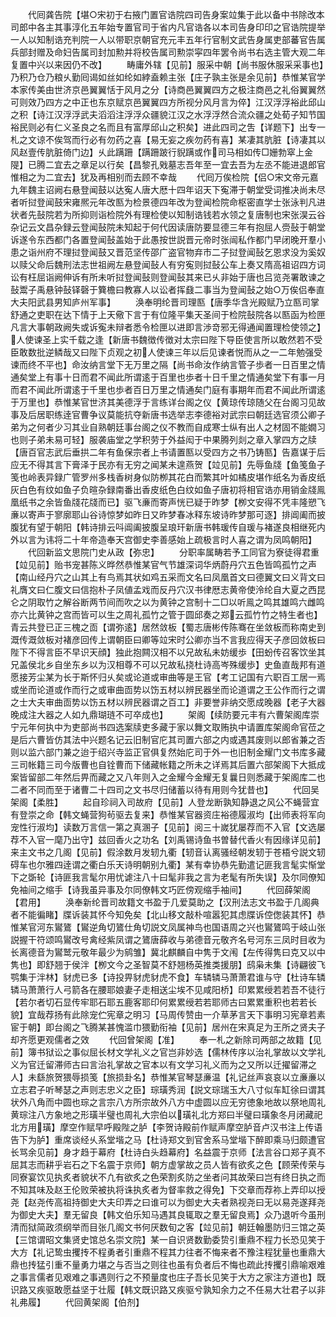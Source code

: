 <!-- { "loadSidebar": true } -->
　　代囘龚告院【堪○宋初于右掖门置官诰院四司告身案竝集于此以备中书除改本司郎中各主其事淳化五年始专置官司于省内凡官诰各以本司告身印印之官诰院提举一人以知制诰充判院一人以带职京朝官充元丰五年行官制文武告身属吏部蕃官告属兵部封赠及命妇告属司封加勲并将校告属司勲崇寜四年罢令尚书右选主管大观二年复置中兴以来因仍不改】
　　畴庸外辖【见前】服采中朝【尚书服休服采采事也】乃积乃仓乃粮乆勤囘谒如丝如纶如綍盍赖主张【庄子孰主张是余见前】恭惟某官学本家传美由世济京邑翼翼恬于风月之分【诗商邑翼翼四方之极注商邑之礼俗翼翼然可则效乃四方之中正也东京赋京邑翼翼四方所视分风月言为倅】江汉浮浮裕此邱山之积【诗江汉浮浮武夫滔滔注浮浮众疆貌江汉之水浮浮然合流众疆之处荀子知节国裕民则必有仁义圣良之名而且有富厚邱山之积矣】进此四司之吿【详题下】出专一札之文谅不俟驾而行必有勿药之喜【易无妄之疾勿药有喜】某凄其肮脏【诗凄其以风赵壹传肮脏倚门边】乆此蹒跚【蹒跚跛行貎蹒或作司马相如传□姗勃窣上金隄】已腾二宜去之章足以行矣【昌黎孔戣墓志吾年至一宜去吾为左丞不能进退郎官惟相之为二宜去】犹及再相别而去顾不幸哉
　　代囘万俟检院【侣○宋文帝元嘉九年魏主诏阙右悬登闻鼓以达寃人唐大厯十四年诏天下寃滞于朝堂受词推决尚未尽者听挝登闻鼓宋雍熈元年改匦为检景德四年改为登闻检院命枢密直学士张泳判凡进状者先鼔院若为所抑则诣检院外有理检使以知制诰钱若水领之复唐制也宋张淏云谷杂记云文昌杂録云登闻鼔院未知起于何代因读唐防要显德三年有抱屈人赍鼔于朝堂诉遂令东西都门各置登闻鼔盖始于此愚按世説晋元帝时张闿私作都门早闭晚开羣小患之诣州府不理挝登闻鼓又晋范坚传邵广盗官物弃市二子挝登闻鼔乞恩求没为奚奴以赎父命后魏刑法志世祖阙左悬登闻鼔人有穷寃则挝鼔公车上奏又隋高祖诏四方词讼有枉屈诣阙伸诉有所未听挝登闻鼔则登闻鼔其来已乆非始于唐也吕览尧署敢谏之鼔鬻子禹悬钟鼔铎磬于簨檐曰教寡人以讼者挥鼗二事当为登闻鼔之始○万俟侣奉直大夫阳武县男知庐州军事】
　　涣奉明纶晋司理匦【唐季华含光殿赋乃立匦司掌舒通之吏职在达下情于上天儆下言于有位隆平集天圣间于检院鼔院各以匦函为检匣凡言大事朝政阙失或诉寃未辩者悉令检匣以进即言渉竒邪无得通闻置理检使领之】人使谏圣上实千载之逢【新唐书魏徴传徴对太宗曰陛下导臣使言所以敢然若不受臣敢数批逆鳞哉又曰陛下贞观之初人使谏三年以后见谏者悦而从之一二年勉强受谏而终不平也】命汝纳言堂下无万里之隔【尚书命汝作纳言管子歩者一日百里之情通矣堂上有事十日而君不闻此所谓逺于百里也歩者十日千里之情通矣堂下有事一月而君不闻此所谓逺于千里也歩者百日万里之情通矣门庭有事期年而君不闻此所谓逺于万里也】恭惟某官世济其美德浮于言练详台阁之仪【黄琼传琼随父在台阁习见故事及后居职练逹官曹争议莫能抗夺新唐书选举志李德裕对武宗曰朝廷选官须公卿子弟为之何者少习其业自熟朝廷事台阁之仪不教而自成寒士纵有出人之材固不能嫺习也则子弟未易可轻】服袭庙堂之学积劳于外益闳于中果腾列剡之章入掌四方之牍【唐百官志武后垂拱二年有鱼保宗者上书请置匦以受四方之书乃铸匦】告嘉谋于后应无不得其言下膏泽于民亦有无穷之闻某未遑燕贺【竝见前】先辱鱼牋【鱼笺鱼子笺也岭表异録广管罗州多栈香树身似防栁其花白而繁其叶如橘皮堪作纸名为香皮纸灰白色有纹如鱼子负暄杂録南番出香皮纸色白纹如鱼子唐初将相官诰亦用销金牋鳯凰纸书之余皆鱼牋花牋而已】驱飞亷而寄声恍已疑于昨梦【栁文安得不凭丰隆愬飞亷以寄声于寥廓耶山谷诗惊梦如昨日又昨梦春冰释东坡诗昨梦那可逐】排阊阖而披腹犹有望于朝阳【韩诗排云呌阊阖披腹呈琅玕新唐书韩瑗传自瑗与褚遂良相继死内外以言为讳将二十年帝造奉天宫御史李善感始上疏极言时人喜之谓为凤鸣朝阳】
　　代回新监文思院门史从政【弥忠】
　　分职率属畴若予工同官为寮徒得君重【竝见前】贻书宠甚陈义晔然恭惟某官气节雄深词华炳蔚丹穴五色皆鸣孤竹之声【南山经丹穴之山其上有鸟焉其状如鸡五采而文名曰凤凰首文曰德翼文曰义背文曰礼膺文曰仁腹文曰信抱朴子凤値孟戏而反丹穴汉书律厯志黄帝使泠纶自大夏之西昆仑之阴取竹之解谷断两节间而吹之以为黄钟之宫制十二□以听鳯之鸣其雄鸣六雌鸣亦六比黄钟之宫而皆可以生之周礼孤竹之管于圆邱奏之郑云孤竹竹之特生者也】青云共登已正三槐之靣【谓弥逺】居然敛板【蜀志唐彬传陈骞在坐敛板而称南史到溉传溉敛板对褚彦回传上谓朝臣曰卿等竝宋时公卿亦当不言我应得天子彦回敛板曰陛下不得言臣不早识天顔】独此抱闗汉相不以兄故私未妨缓歩【田蚡传召客饮坐其兄盖侯北乡自坐东乡以为汉相尊不可以兄故私挠杜诗高岑殊缓歩】史鱼直哉邦有道愿接芳尘某为长于斯怀归乆矣或论道或审曲等是王官【考工记国有六职百工居一焉或坐而论道或作而行之或审曲靣势以饬五材以辨民器坐而论道谓之王公作而行之谓之士大夫审曲靣势以饬五材以辨民器谓之百工】非要誉非纳交愿成晚器【老子大器晚成注大器之人如九鼎瑚琏不可卒成也】
　　架阁【续防要元丰有六曹架阁库崇宁元年何执中为吏部尚书四选案牍吏多藏于家以舞文取贿执中请置库架阁命官莅之是后六曹皆仿其法中兴题名记云旧制官庀其司置六部之内或遇其废则以郎省兼之否则以监六部门兼之迨于绍兴寺监正官俱复然始庀司于外一也旧制金耀门文书库多藏三司帐籍三司今版曹也自铨曹而下储藏帐籍之所未之详焉其后置六部架阁下大抵成案皆留部二年然后畀而藏之又八年则入之金耀今金耀无复曩日则悉藏于架阁库二也二者不同而至于诸曹二十四司之文书尽归储蓄以待有用则今犹昔也】
　　代回吴架阁【柔胜】
　　起自珍祠入司故府【见前】人登龙断孰知静退之风公不蝇营宜有登崇之命【韩文蝇营狗茍驱去复来】恭惟某官器资庄裕德履淑均【出师表将军向宠性行淑均】读数万言信一第之真溷子【见前】阅三十嵗犹屡荐而不入官【文选屡荐不入官一麾乃出守】兹回香火之功名【刘禹锡诗鱼书曽替代香火有因缘详见前】来主文书之几阁【见前】假涂数月发轫九衢【轫音认离骚经朝发轫于苍梧兮説文轫碍车也尔雅四逹谓之衢白乐天诗明朝别九衢】某有幸协恭先勤遣记匪我言髦实惭堂下之斲轮【诗匪我言髦尔用忧谑注八十曰髦非我之言为老髦有所失误】及尔同僚知免袖间之缩手【诗我虽异事及尔同僚韩文巧匠傍观缩手袖间】
　　代回薛架阁【君用】
　　涣奉新纶晋司故籍文书盈于几爱莫助之【汉刑法志文书盈于几阁典者不能徧睹】牒诉装其怀今知免矣【北山移文敲朴喧嚣犯其虑牒诉倥偬装其怀】恭惟某官河东鸑鷟【鸑逆角切鷟仕角切説文凤属神鸟也国语周之兴也鸑鷟鸣于岐山张説握干符颂鸣鸑改号禽经紫凤谓之鷟唐薛收与弟德音元敬齐名号河东三凤时目收为长离德音为鸑鹫元敬年最少为鹓雏】冀北麒麟自中隽于文闱【左传得隽曰克又以中隽也】即舒翘于侯泮【栁文今之圣智莫不舒翘杨英推类援朋】鸱枭未集【诗翩彼飞鹗集于泮林】豺虎已多【诗投畀豺虎豺虎不食】车辚辚马萧萧君谁与守【杜诗车辚辚马萧萧行人弓箭各在腰耶娘妻子走相送尘埃不见咸阳桥】印累累绶若若吾不徒行【若尔者切石显传牢耶石耶五鹿客耶印何累累绶若若耶师古曰累累重积也若若长貌】宜哉荐扬有此除宠伫宪章之明习【马周传赞由一介草茅言天下事明习宪章若素宦于朝】即台阁之飞腾某甚愧滥巾猥勤衔袖【见前】居州在宋真足为王所之贤夫子却齐愿更观儒者之效
　　代回曾架阁【准】
　　奉一札之新除司两部之故籍【见前】簿书狱讼之事似屈长材文学礼义之官岂非妙选【儒林传序以治礼掌故以文学礼义为官迁留滞师古曰言治礼掌故之官本以有文学习礼义而为之又所以迁擢留滞之人】未繇旅贺猥辱损笺【旅损卦名】恭惟某官琴瑟亷温【礼记丝声哀哀以立亷亷以立志君子听琴瑟之声则志忠义之臣】琮璜秀润【説文琮瑞玉大八寸似车缸徐曰谓其状外八角而中圆也琮之言宗八方所宗故外八方中虚圆以应无穷徳象地故以祭地周礼黄琮注八方象地之形璜半璧也周礼大宗伯以璜礼北方郑曰半璧曰璜象冬月闭藏祀北方用璜】摩空作赋早呼殿陛之胪【李贺诗殿前作赋声摩空胪音卢汉书注上传语告下为胪】重席谈经乆系堂堦之马【杜诗郑文到官舍系马堂堦下醉即乘马归颇遭官长骂余见前】身才趋于幕府【杜诗白头趋幕府】名益震于京师【法言谷口郑子真不屈其志而耕乎岩石之下名震于京师】朝方虚掌故之员人皆有欲炙之色【顾荣传荣与同寮宴饮见执炙者貌状不凢有欲炙之色荣割炙防之坐者问其故荣曰岂有终日执之而不知其味及赵王伦败荣被执将诛执炙者为督率救之得免】下交章而荐祢上弄印以授尧【赵尧传高祖持御史大夫印弄之曰谁可以为御史大夫者熟视尧曰无以易尧遂拜尧为御史大夫】羣无留良【韩文伯乐知马遇其良辄取之羣无留良焉】众乃退听今虽刑清而狱简政须纲举而目张几阁文书何厌数旬之客【竝见前】朝廷翰墨防归三馆之英【三馆谓昭文集贤史馆总名崇文院】某一自识贤数勤委贽引重鼎不程力长恐见笑于大方【礼记鸷虫攫抟不程勇者引重鼎不程其力往者不悔来者不豫注程犹量也重鼎大鼎也抟猛引重不量勇力堪之与否当之则往也虽有负者后不悔也疏此抟攫引鼎喻艰难之事言儒者见艰难之事遇则行之不预量度也庄子吾长见笑于大方之家注方道也】既识路又疾驱敢愿益坚于壮履【韩文既识路又疾驱兮孰知余力之不任易大壮君子以非礼弗履】
　　代回黄架阁【伯剂】
